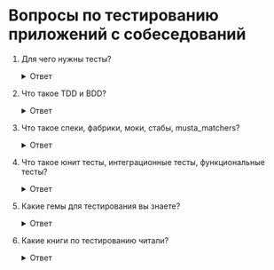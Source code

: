 # Вопросы по тестированию приложений с собеседований

1. Для чего нужны тесты?

    <details>
      <summary>Ответ</summary>
      Тесты позволяют сократить время на проверку написанного кода.
    </details>

2. Что такое TDD и BDD?

    <details>
      <summary>Ответ</summary>

      * TDD — Разработка через тестирование, Test Driven Development. Сначала пишем тест, затем реализуем его в коде.

      * BDD — Разработка через поведение, Behavior-driven development. Расширение подхода TDD к разработке и тестированию, при котором особое внимание уделяется поведению системы/модуля в терминах бизнеса(заказчика). Как правило, такие тесты иллюстрируют и тестируют различные сценарии, которые интересны непосредственно клиенту системы. В связи с этим при составлении таких тестов часто используется фреймворки, обладающие синтаксисом, обеспечивающим читаемость тестов не только программистом, но и представителями заказчика.
    </details>

3. Что такое спеки, фабрики, моки, стабы, musta_matchers?

    <details>
      <summary>Ответ</summary>

      * Спеки — спецификация, утвержденный документ, являющийся основой для разработки компьютерной программы и для ее тестирования. Либо это испольняемый файл для проверки теста.
      * Фабрики — Это набор данных, которые определены нами заранее и которые будут вызываться в тестах. К примеру мы можем создать фабрику `people` с набором имен, возраста, цвета кожи и все это рандомно, с проверкой и тестированием модели `people`.
      * Моки это поддельные методы с заранее запрограммированным поведением и соглашениями.
      * Стабы похожи на шпионов, но они заменяют целевую функцию (заглушки). Вы можете использовать стабы для управления поведением метода, чтобы форсировать какие-то события в коде (например, выброс ошибки).
      * Musta_matchers — Маста матчер позволяет проводить проверку до прогона теста. То есть `before_action` и `before_filter`. Матчеры позволяют запускать к примеру создание нового юзера с помощью колбека `before`.

      http://matchers.shoulda.io/
    </details>

4. Что такое юнит тесты, интеграционные тесты, функциональные тесты?

    <details>
      <summary>Ответ</summary>
      **Модульное тестирование** (юнит-тесты) — предназначены для тестирования отдельных модулей/классов.  Суть их в том, что мы тестируем поведение только одного класса за раз. Если класс ссылается на инстансы других классов — мы их мокаем. То есть подсовываем им фэйковый класс, который имеет тот же интерфейс, но внутри не реализациа методов, а проверка, вызывали ли метод, с каким аргументами, сколько раз вызывали и т.д.

      **Функциональное тестирование** — это тестирования всего приложения в сборе. Если это REST API, то у нас через curl дергаются реальные методы, отправляются более менее реальные запросы и валидируются ответы. Если web-страничка, то это UI тесты с силениумом/phantom.js/zombi.js или, если нам не нужно еще и js тестить, просто curl + какой виртуальный браузер на том же php.  Вообще по хорошему функциональные тесты не допускают никаких моков и т.д. но опять же если очень хочется то можно (опять же обращение к сторонним сервисам, контроля за которыми у нас нету).

      **Интеграционное тестирование** — тестирование нескольких модулей в связке. То есть мы тестируем наш компонент или его самодостаточный кусок в реальных условиях. Если этот компонент для работы с файлами — разрешаем ему доступ к файлам. Если база данных — то даем реальное соединение с базой. А можем что-то и замокать.

      Это как говорится, зависит от задачи. Скажем обращение к сторонним апишкам стоит мокать и стабить. Главная цель этих тестов, удостовериться что модули вместе работают хорошо. Особенно важно это когда модули пишут разные люди.
    </details>

5. Какие гемы для тестирования вы знаете?

    <details>
      <summary>Ответ</summary>

      * Cucumber (https://cucumber.io/, https://habr.com/post/332754/)
      * Capybara
      * Rspec
      * FactoryGirl
      * DatabaseCleaner
      * CapybaraWebkit
    </details>

6. Какие книги по тестированию читали?

    <details>
      <summary>Ответ</summary>
      Книги по тестированию:

      https://www.amazon.com/s/ref=nb_sb_noss?url=search—alias%3Dstripbooks&field—keywords=rspec+rails
    </details>

